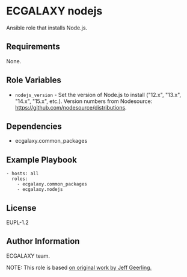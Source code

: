 ECGALAXY nodejs
=======================

Ansible role that installs Node.js.

Requirements
------------

None.

Role Variables
--------------


- `nodejs_version` - Set the version of Node.js to install ("12.x", "13.x", "14.x", "15.x", etc.). Version numbers from Nodesource: https://github.com/nodesource/distributions.

Dependencies
------------

- ecgalaxy.common_packages

Example Playbook
----------------

    - hosts: all
      roles:
        - ecgalaxy.common_packages
        - ecgalaxy.nodejs

License
-------

EUPL-1.2

Author Information
------------------

ECGALAXY team.

NOTE: This role is based [on original work by Jeff Geerling.](https://github.com/geerlingguy/ansible-role-nodejs.)
